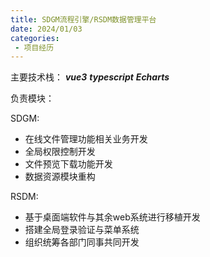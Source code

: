 ```yaml
---
title: SDGM流程引擎/RSDM数据管理平台
date: 2024/01/03
categories:
 - 项目经历
---
```


主要技术栈：
***vue3***  ***typescript*** ***Echarts***  


负责模块：  

SDGM:
- 在线文件管理功能相关业务开发 
- 全局权限控制开发
- 文件预览下载功能开发 
- 数据资源模块重构

RSDM:
- 基于桌面端软件与其余web系统进行移植开发
- 搭建全局登录验证与菜单系统
- 组织统筹各部门同事共同开发
